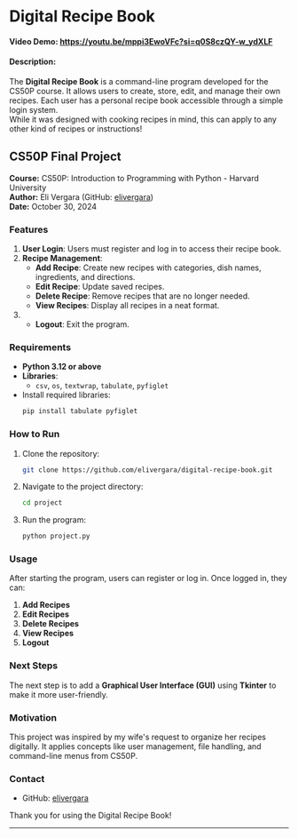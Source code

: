 
# Digital Recipe Book
#### Video Demo:  <https://youtu.be/mppi3EwoVFc?si=q0S8czQY-w_ydXLF>
#### Description:
The **Digital Recipe Book** is a command-line program developed for the CS50P course. It allows users to create, store, edit, and manage their own recipes. Each user has a personal recipe book accessible through a simple login system.   
While it was designed with cooking recipes in mind, this can apply to any other kind of recipes or instructions!

## CS50P Final Project

**Course:** CS50P: Introduction to Programming with Python - Harvard University  
**Author:** Eli Vergara (GitHub: [elivergara](https://github.com/elivergara))  
**Date:** October 30, 2024

### Features
1. **User Login**: Users must register and log in to access their recipe book.
2. **Recipe Management**:
   - **Add Recipe**: Create new recipes with categories, dish names, ingredients, and directions.
   - **Edit Recipe**: Update saved recipes.
   - **Delete Recipe**: Remove recipes that are no longer needed.
   - **View Recipes**: Display all recipes in a neat format.
3. - **Logout**: Exit the program.

### Requirements
- **Python 3.12 or above**
- **Libraries**: 
  - `csv`, `os`, `textwrap`, `tabulate`, `pyfiglet`
- Install required libraries:
  ```bash
  pip install tabulate pyfiglet
  ```

### How to Run
1. Clone the repository:
   ```bash
   git clone https://github.com/elivergara/digital-recipe-book.git
   ```
2. Navigate to the project directory:
   ```bash
   cd project
   ```
3. Run the program:
   ```bash
   python project.py
   ```

### Usage
After starting the program, users can register or log in. Once logged in, they can:

1. **Add Recipes**
2. **Edit Recipes**
3. **Delete Recipes**
4. **View Recipes**
5. **Logout**


### Next Steps
The next step is to add a **Graphical User Interface (GUI)** using **Tkinter** to make it more user-friendly.

### Motivation
This project was inspired by my wife's request to organize her recipes digitally. It applies concepts like user management, file handling, and command-line menus from CS50P.

### Contact
- GitHub: [elivergara](https://github.com/elivergara)

Thank you for using the Digital Recipe Book!

---
